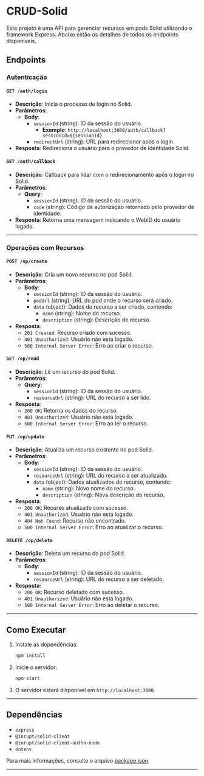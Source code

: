 # CRUD-Solid

Este projeto é uma API para gerenciar recursos em pods Solid utilizando o framework Express. Abaixo estão os detalhes de todos os endpoints disponíveis.

## Endpoints

### Autenticação

#### `GET /auth/login`
- **Descrição**: Inicia o processo de login no Solid.
- **Parâmetros**: 
    - **Body**:
        - `sessionId` (string): ID da sessão do usuário.
            - **Exemplo**: `http://localhost:3000/auth/callback?sessionId=${sessionId}`
        - `redirectUrl` (string): URL para redirecionar após o login.
- **Resposta**: Redireciona o usuário para o provedor de identidade Solid.

#### `GET /auth/callback`
- **Descrição**: Callback para lidar com o redirecionamento após o login no Solid.
- **Parâmetros**:
    - **Query**:
        - `sessionId` (string): ID da sessão do usuário.
        - `code` (string): Código de autorização retornado pelo provedor de identidade.
- **Resposta**: Retorna uma mensagem indicando o WebID do usuário logado.

---

### Operações com Recursos

#### `POST /op/create`
- **Descrição**: Cria um novo recurso no pod Solid.
- **Parâmetros**:
  - **Body**:
    - `sessionId` (string): ID da sessão do usuário.
    - `podUrl` (string): URL do pod onde o recurso será criado.
    - `data` (object): Dados do recurso a ser criado, contendo:
      - `name` (string): Nome do recurso.
      - `description` (string): Descrição do recurso.
- **Resposta**:
  - `201 Created`: Recurso criado com sucesso.
  - `401 Unauthorized`: Usuário não está logado.
  - `500 Internal Server Error`: Erro ao criar o recurso.

#### `GET /op/read`
- **Descrição**: Lê um recurso do pod Solid.
- **Parâmetros**:
  - **Query**:
    - `sessionId` (string): ID da sessão do usuário.
    - `resourceUrl` (string): URL do recurso a ser lido.
- **Resposta**:
  - `200 OK`: Retorna os dados do recurso.
  - `401 Unauthorized`: Usuário não está logado.
  - `500 Internal Server Error`: Erro ao ler o recurso.

#### `PUT /op/update`
- **Descrição**: Atualiza um recurso existente no pod Solid.
- **Parâmetros**:
  - **Body**:
    - `sessionId` (string): ID da sessão do usuário.
    - `resourceUrl` (string): URL do recurso a ser atualizado.
    - `data` (object): Dados atualizados do recurso, contendo:
      - `name` (string): Novo nome do recurso.
      - `description` (string): Nova descrição do recurso.
- **Resposta**:
  - `200 OK`: Recurso atualizado com sucesso.
  - `401 Unauthorized`: Usuário não está logado.
  - `404 Not Found`: Recurso não encontrado.
  - `500 Internal Server Error`: Erro ao atualizar o recurso.

#### `DELETE /op/delete`
- **Descrição**: Deleta um recurso do pod Solid.
- **Parâmetros**:
  - **Body**:
    - `sessionId` (string): ID da sessão do usuário.
    - `resourceUrl` (string): URL do recurso a ser deletado.
- **Resposta**:
  - `200 OK`: Recurso deletado com sucesso.
  - `401 Unauthorized`: Usuário não está logado.
  - `500 Internal Server Error`: Erro ao deletar o recurso.

---

## Como Executar

1. Instale as dependências:
   ```bash
   npm install
   ```

2. Inicie o servidor:
   ```bash
   npm start
   ```

3. O servidor estará disponível em `http://localhost:3000`.

---

## Dependências

- `express`
- `@inrupt/solid-client`
- `@inrupt/solid-client-authn-node`
- `dotenv`

Para mais informações, consulte o arquivo [package.json](package.json).

---

